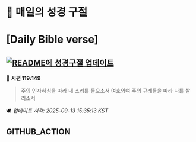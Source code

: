 # 🙏 매일의 성경 구절
# [Daily Bible verse]
## [![README에 성경구절 업데이트](https://github.com/DONGSUKA/first_test/actions/workflows/update-readme-bible.yml/badge.svg)](https://github.com/DONGSUKA/first_test/actions/workflows/update-readme-bible.yml)
<!-- START_BIBLE_VERSE -->
📖 **시편 119:149**
> 주의 인자하심을 따라 내 소리를 들으소서 여호와여 주의 규례들을 따라 나를 살리소서

🕊️ _업데이트 시각: 2025-09-13 15:35:13 KST_
  <!-- END_BIBLE_VERSE -->
## GITHUB_ACTION
